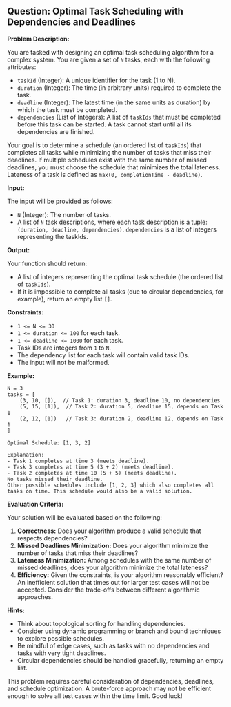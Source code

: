 ## Question: Optimal Task Scheduling with Dependencies and Deadlines

**Problem Description:**

You are tasked with designing an optimal task scheduling algorithm for a complex system. You are given a set of `N` tasks, each with the following attributes:

*   `taskId` (Integer): A unique identifier for the task (1 to N).
*   `duration` (Integer): The time (in arbitrary units) required to complete the task.
*   `deadline` (Integer): The latest time (in the same units as duration) by which the task must be completed.
*   `dependencies` (List of Integers): A list of `taskIds` that must be completed before this task can be started. A task cannot start until all its dependencies are finished.

Your goal is to determine a schedule (an ordered list of `taskIds`) that completes all tasks while minimizing the number of tasks that miss their deadlines. If multiple schedules exist with the same number of missed deadlines, you must choose the schedule that minimizes the total lateness. Lateness of a task is defined as `max(0, completionTime - deadline)`.

**Input:**

The input will be provided as follows:

*   `N` (Integer): The number of tasks.
*   A list of `N` task descriptions, where each task description is a tuple: `(duration, deadline, dependencies)`. `dependencies` is a list of integers representing the taskIds.

**Output:**

Your function should return:

*   A list of integers representing the optimal task schedule (the ordered list of `taskIds`).
*   If it is impossible to complete all tasks (due to circular dependencies, for example), return an empty list `[]`.

**Constraints:**

*   `1 <= N <= 30`
*   `1 <= duration <= 100` for each task.
*   `1 <= deadline <= 1000` for each task.
*   Task IDs are integers from `1` to `N`.
*   The dependency list for each task will contain valid task IDs.
*   The input will not be malformed.

**Example:**

```
N = 3
tasks = [
    (3, 10, []),  // Task 1: duration 3, deadline 10, no dependencies
    (5, 15, [1]),  // Task 2: duration 5, deadline 15, depends on Task 1
    (2, 12, [1])   // Task 3: duration 2, deadline 12, depends on Task 1
]

Optimal Schedule: [1, 3, 2]

Explanation:
- Task 1 completes at time 3 (meets deadline).
- Task 3 completes at time 5 (3 + 2) (meets deadline).
- Task 2 completes at time 10 (5 + 5) (meets deadline).
No tasks missed their deadline.
Other possible schedules include [1, 2, 3] which also completes all tasks on time. This schedule would also be a valid solution.
```

**Evaluation Criteria:**

Your solution will be evaluated based on the following:

1.  **Correctness:** Does your algorithm produce a valid schedule that respects dependencies?
2.  **Missed Deadlines Minimization:** Does your algorithm minimize the number of tasks that miss their deadlines?
3.  **Lateness Minimization:** Among schedules with the same number of missed deadlines, does your algorithm minimize the total lateness?
4.  **Efficiency:** Given the constraints, is your algorithm reasonably efficient? An inefficient solution that times out for larger test cases will not be accepted. Consider the trade-offs between different algorithmic approaches.

**Hints:**

*   Think about topological sorting for handling dependencies.
*   Consider using dynamic programming or branch and bound techniques to explore possible schedules.
*   Be mindful of edge cases, such as tasks with no dependencies and tasks with very tight deadlines.
*   Circular dependencies should be handled gracefully, returning an empty list.

This problem requires careful consideration of dependencies, deadlines, and schedule optimization. A brute-force approach may not be efficient enough to solve all test cases within the time limit. Good luck!
